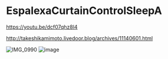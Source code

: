 # EspalexaCurtainControlSleepA

https://youtu.be/dcf07qhz8l4

http://takeshikamimoto.livedoor.blog/archives/11140601.html

![IMG_0990](https://user-images.githubusercontent.com/68544257/133918209-3fe1d188-32e9-4e2d-a14d-eba2dde08894.jpg)
![image](https://user-images.githubusercontent.com/68544257/138782561-0065682d-6332-4988-af76-4b65e929dff6.jpeg)
